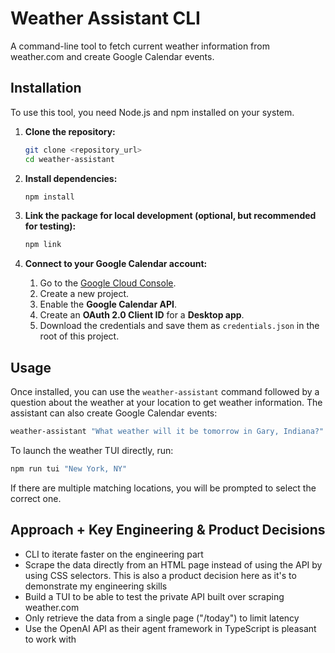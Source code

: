 # Weather Assistant CLI

A command-line tool to fetch current weather information from weather.com and create Google Calendar events.

## Installation

To use this tool, you need Node.js and npm installed on your system.

1. **Clone the repository:**

    ```bash
    git clone <repository_url>
    cd weather-assistant
    ```

2. **Install dependencies:**

    ```bash
    npm install
    ```

3. **Link the package for local development (optional, but recommended for testing):**

    ```bash
    npm link
    ```

4. **Connect to your Google Calendar account:**
    1. Go to the [Google Cloud Console](https://console.cloud.google.com/).
    2. Create a new project.
    3. Enable the **Google Calendar API**.
    4. Create an **OAuth 2.0 Client ID** for a **Desktop app**.
    5. Download the credentials and save them as `credentials.json` in the root of this project.

## Usage

Once installed, you can use the `weather-assistant` command followed by a question about the weather at your location to get weather information. The assistant can also create Google Calendar events:

```bash
weather-assistant "What weather will it be tomorrow in Gary, Indiana?"
```

To launch the weather TUI directly, run:
```bash
npm run tui "New York, NY"
```

If there are multiple matching locations, you will be prompted to select the correct one.

## Approach + Key Engineering & Product Decisions

- CLI to iterate faster on the engineering part
- Scrape the data directly from an HTML page instead of using the API by using CSS selectors. This is also a product decision here as it's to demonstrate my engineering skills
- Build a TUI to be able to test the private API built over scraping weather.com
- Only retrieve the data from a single page ("/today") to limit latency
- Use the OpenAI API as their agent framework in TypeScript is pleasant to work with
